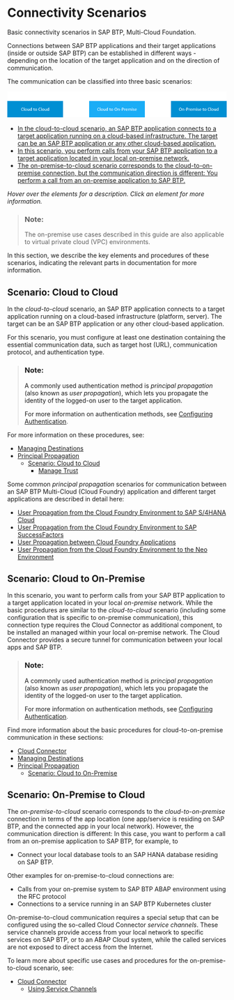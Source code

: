 <!-- loio1e4b878a6a1942d8967442205e02f955 -->

# Connectivity Scenarios

Basic connectivity scenarios in SAP BTP, Multi-Cloud Foundation.

Connections between SAP BTP applications and their target applications \(inside or outside SAP BTP\) can be established in different ways - depending on the location of the target application and on the direction of communication.

The communication can be classified into three basic scenarios:

![](images/Imagemap_CS_Scenarios_883f6f8.png)

-   [In the cloud-to-cloud scenario, an SAP BTP application connects to a target application running on a cloud-based infrastructure. The target can be an SAP BTP application or any other cloud-based application.](connectivity-scenarios-1e4b878.md#loio1e4b878a6a1942d8967442205e02f955__c2c)
-   [In this scenario, you perform calls from your SAP BTP application to a target application located in your local on-premise network.](connectivity-scenarios-1e4b878.md#loio1e4b878a6a1942d8967442205e02f955__c2op)
-   [The on-premise-to-cloud scenario corresponds to the cloud-to-on-premise connection, but the communication direction is different: You perform a call from an on-premise application to SAP BTP.](connectivity-scenarios-1e4b878.md#loio1e4b878a6a1942d8967442205e02f955__op2c)

*Hover over the elements for a description. Click an element for more information.*

> ### Note:  
> The on-premise use cases described in this guide are also applicable to virtual private cloud \(VPC\) environments.

In this section, we describe the key elements and procedures of these scenarios, indicating the relevant parts in documentation for more information.



<a name="loio1e4b878a6a1942d8967442205e02f955__c2c"/>

## Scenario: Cloud to Cloud

In the *cloud-to-cloud* scenario, an SAP BTP application connects to a target application running on a cloud-based infrastructure \(platform, server\). The target can be an SAP BTP application or any other cloud-based application.

For this scenario, you must configure at least one destination containing the essential communication data, such as target host \(URL\), communication protocol, and authentication type.

> ### Note:  
> A commonly used authentication method is *principal propagation* \(also known as *user propagation*\), which lets you propagate the identity of the logged-on user to the target application.
> 
> For more information on authentication methods, see [Configuring Authentication](http-destinations-42a0e6b.md#loio42a0e6b966924f2e902090bdf435e1b2__config).

For more information on these procedures, see:

-   [Managing Destinations](managing-destinations-84e45e0.md)
-   [Principal Propagation](principal-propagation-e2cbb48.md)
    -   [Scenario: Cloud to Cloud](scenario-cloud-to-cloud-65b11d4.md)
        -   [Manage Trust](manage-trust-82dbeca.md)





Some common *principal propagation* scenarios for communication between an SAP BTP Multi-Cloud \(Cloud Foundry\) application and different target applications are described in detail here:

-   [User Propagation from the Cloud Foundry Environment to SAP S/4HANA Cloud](user-propagation-from-the-cloud-foundry-environment-to-sap-s-4hana-cloud-9af03a0.md)
-   [User Propagation from the Cloud Foundry Environment to SAP SuccessFactors](user-propagation-from-the-cloud-foundry-environment-to-sap-successfactors-67a3b83.md)
-   [User Propagation between Cloud Foundry Applications](user-propagation-between-cloud-foundry-applications-8ebf60c.md)
-   [User Propagation from the Cloud Foundry Environment to the Neo Environment](user-propagation-from-the-cloud-foundry-environment-to-the-neo-environment-95dde76.md)



<a name="loio1e4b878a6a1942d8967442205e02f955__c2op"/>

## Scenario: Cloud to On-Premise

In this scenario, you want to perform calls from your SAP BTP application to a target application located in your local *on-premise* network. While the basic procedures are similar to the *cloud-to-cloud* scenario \(including some configuration that is specific to on-premise communication\), this connection type requires the Cloud Connector as additional component, to be installed an managed within your local on-premise network. The Cloud Connector provides a secure tunnel for communication between your local apps and SAP BTP.

> ### Note:  
> A commonly used authentication method is *principal propagation* \(also known as *user propagation*\), which lets you propagate the identity of the logged-on user to the target application.
> 
> For more information on authentication methods, see [Configuring Authentication](http-destinations-42a0e6b.md#loio42a0e6b966924f2e902090bdf435e1b2__config).

Find more information about the basic procedures for cloud-to-on-premise communication in these sections:

-   [Cloud Connector](cloud-connector-e6c7616.md)
-   [Managing Destinations](managing-destinations-84e45e0.md)
-   [Principal Propagation](principal-propagation-e2cbb48.md)
    -   [Scenario: Cloud to On-Premise](scenario-cloud-to-on-premise-70b8ef3.md)




<a name="loio1e4b878a6a1942d8967442205e02f955__op2c"/>

## Scenario: On-Premise to Cloud

The *on-premise-to-cloud* scenario corresponds to the *cloud-to-on-premise* connection in terms of the app location \(one app/service is residing on SAP BTP, and the connected app in your local network\). However, the communication direction is different: In this case, you want to perform a call from an on-premise application to SAP BTP, for example, to

-   Connect your local database tools to an SAP HANA database residing on SAP BTP.

Other examples for on-premise-to-cloud connections are:

-   Calls from your on-premise system to SAP BTP ABAP environment using the RFC protocol
-   Connections to a service running in an SAP BTP Kubernetes cluster

On-premise-to-cloud communication requires a special setup that can be configured using the so-called Cloud Connector *service channels*. These service channels provide access from your local network to specific services on SAP BTP, or to an ABAP Cloud system, while the called services are not exposed to direct access from the Internet.

To learn more about specific use cases and procedures for the on-premise-to-cloud scenario, see:

-   [Cloud Connector](cloud-connector-e6c7616.md)
    -   [Using Service Channels](using-service-channels-16f6342.md)




